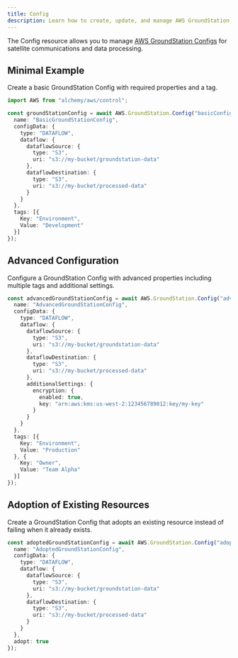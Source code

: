```yaml
---
title: Config
description: Learn how to create, update, and manage AWS GroundStation Configs using Alchemy Cloud Control.
---
```



The Config resource allows you to manage [AWS GroundStation Configs](https://docs.aws.amazon.com/groundstation/latest/userguide/) for satellite communications and data processing.

## Minimal Example

Create a basic GroundStation Config with required properties and a tag.

```ts
import AWS from "alchemy/aws/control";

const groundStationConfig = await AWS.GroundStation.Config("basicConfig", {
  name: "BasicGroundStationConfig",
  configData: {
    type: "DATAFLOW",
    dataflow: {
      dataflowSource: {
        type: "S3",
        uri: "s3://my-bucket/groundstation-data"
      },
      dataflowDestination: {
        type: "S3",
        uri: "s3://my-bucket/processed-data"
      }
    }
  },
  tags: [{
    Key: "Environment",
    Value: "Development"
  }]
});
```

## Advanced Configuration

Configure a GroundStation Config with advanced properties including multiple tags and additional settings.

```ts
const advancedGroundStationConfig = await AWS.GroundStation.Config("advancedConfig", {
  name: "AdvancedGroundStationConfig",
  configData: {
    type: "DATAFLOW",
    dataflow: {
      dataflowSource: {
        type: "S3",
        uri: "s3://my-bucket/groundstation-data"
      },
      dataflowDestination: {
        type: "S3",
        uri: "s3://my-bucket/processed-data"
      },
      additionalSettings: {
        encryption: {
          enabled: true,
          key: "arn:aws:kms:us-west-2:123456789012:key/my-key"
        }
      }
    }
  },
  tags: [{
    Key: "Environment",
    Value: "Production"
  }, {
    Key: "Owner",
    Value: "Team Alpha"
  }]
});
```

## Adoption of Existing Resources

Create a GroundStation Config that adopts an existing resource instead of failing when it already exists.

```ts
const adoptedGroundStationConfig = await AWS.GroundStation.Config("adoptedConfig", {
  name: "AdoptedGroundStationConfig",
  configData: {
    type: "DATAFLOW",
    dataflow: {
      dataflowSource: {
        type: "S3",
        uri: "s3://my-bucket/groundstation-data"
      },
      dataflowDestination: {
        type: "S3",
        uri: "s3://my-bucket/processed-data"
      }
    }
  },
  adopt: true
});
```
